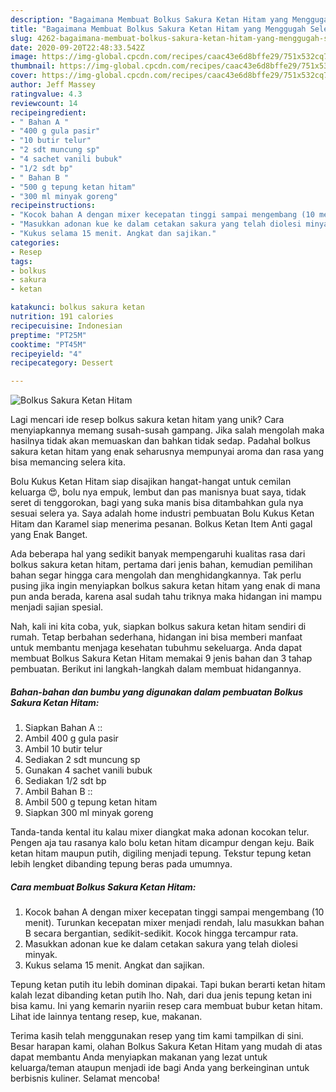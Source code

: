 ```yaml
---
description: "Bagaimana Membuat Bolkus Sakura Ketan Hitam yang Menggugah Selera"
title: "Bagaimana Membuat Bolkus Sakura Ketan Hitam yang Menggugah Selera"
slug: 4262-bagaimana-membuat-bolkus-sakura-ketan-hitam-yang-menggugah-selera
date: 2020-09-20T22:48:33.542Z
image: https://img-global.cpcdn.com/recipes/caac43e6d8bffe29/751x532cq70/bolkus-sakura-ketan-hitam-foto-resep-utama.jpg
thumbnail: https://img-global.cpcdn.com/recipes/caac43e6d8bffe29/751x532cq70/bolkus-sakura-ketan-hitam-foto-resep-utama.jpg
cover: https://img-global.cpcdn.com/recipes/caac43e6d8bffe29/751x532cq70/bolkus-sakura-ketan-hitam-foto-resep-utama.jpg
author: Jeff Massey
ratingvalue: 4.3
reviewcount: 14
recipeingredient:
- " Bahan A "
- "400 g gula pasir"
- "10 butir telur"
- "2 sdt muncung sp"
- "4 sachet vanili bubuk"
- "1/2 sdt bp"
- " Bahan B "
- "500 g tepung ketan hitam"
- "300 ml minyak goreng"
recipeinstructions:
- "Kocok bahan A dengan mixer kecepatan tinggi sampai mengembang (10 menit). Turunkan kecepatan mixer menjadi rendah, lalu masukkan bahan B secara bergantian, sedikit-sedikit. Kocok hingga tercampur rata."
- "Masukkan adonan kue ke dalam cetakan sakura yang telah diolesi minyak."
- "Kukus selama 15 menit. Angkat dan sajikan."
categories:
- Resep
tags:
- bolkus
- sakura
- ketan

katakunci: bolkus sakura ketan 
nutrition: 191 calories
recipecuisine: Indonesian
preptime: "PT25M"
cooktime: "PT45M"
recipeyield: "4"
recipecategory: Dessert

---
```



![Bolkus Sakura Ketan Hitam](https://img-global.cpcdn.com/recipes/caac43e6d8bffe29/751x532cq70/bolkus-sakura-ketan-hitam-foto-resep-utama.jpg)

Lagi mencari ide resep bolkus sakura ketan hitam yang unik? Cara menyiapkannya memang susah-susah gampang. Jika salah mengolah maka hasilnya tidak akan memuaskan dan bahkan tidak sedap. Padahal bolkus sakura ketan hitam yang enak seharusnya mempunyai aroma dan rasa yang bisa memancing selera kita.

Bolu Kukus Ketan Hitam siap disajikan hangat-hangat untuk cemilan keluarga 😍, bolu nya empuk, lembut dan pas manisnya buat saya, tidak seret di tenggorokan, bagi yang suka manis bisa ditambahkan gula nya sesuai selera ya. Saya adalah home industri pembuatan Bolu Kukus Ketan Hitam dan Karamel siap menerima pesanan. Bolkus Ketan Item Anti gagal yang Enak Banget.

Ada beberapa hal yang sedikit banyak mempengaruhi kualitas rasa dari bolkus sakura ketan hitam, pertama dari jenis bahan, kemudian pemilihan bahan segar hingga cara mengolah dan menghidangkannya. Tak perlu pusing jika ingin menyiapkan bolkus sakura ketan hitam yang enak di mana pun anda berada, karena asal sudah tahu triknya maka hidangan ini mampu menjadi sajian spesial.


Nah, kali ini kita coba, yuk, siapkan bolkus sakura ketan hitam sendiri di rumah. Tetap berbahan sederhana, hidangan ini bisa memberi manfaat untuk membantu menjaga kesehatan tubuhmu sekeluarga. Anda dapat membuat Bolkus Sakura Ketan Hitam memakai 9 jenis bahan dan 3 tahap pembuatan. Berikut ini langkah-langkah dalam membuat hidangannya.

<!--inarticleads1-->

##### Bahan-bahan dan bumbu yang digunakan dalam pembuatan Bolkus Sakura Ketan Hitam:

1. Siapkan  Bahan A ::
1. Ambil 400 g gula pasir
1. Ambil 10 butir telur
1. Sediakan 2 sdt muncung sp
1. Gunakan 4 sachet vanili bubuk
1. Sediakan 1/2 sdt bp
1. Ambil  Bahan B ::
1. Ambil 500 g tepung ketan hitam
1. Siapkan 300 ml minyak goreng


Tanda-tanda kental itu kalau mixer diangkat maka adonan kocokan telur. Pengen aja tau rasanya kalo bolu ketan hitam dicampur dengan keju. Baik ketan hitam maupun putih, digiling menjadi tepung. Tekstur tepung ketan lebih lengket dibanding tepung beras pada umumnya. 

<!--inarticleads2-->

##### Cara membuat Bolkus Sakura Ketan Hitam:

1. Kocok bahan A dengan mixer kecepatan tinggi sampai mengembang (10 menit). Turunkan kecepatan mixer menjadi rendah, lalu masukkan bahan B secara bergantian, sedikit-sedikit. Kocok hingga tercampur rata.
1. Masukkan adonan kue ke dalam cetakan sakura yang telah diolesi minyak.
1. Kukus selama 15 menit. Angkat dan sajikan.


Tepung ketan putih itu lebih dominan dipakai. Tapi bukan berarti ketan hitam kalah lezat dibanding ketan putih lho. Nah, dari dua jenis tepung ketan ini bisa kamu. Ini yang kemarin nyariin resep cara membuat bubur ketan hitam. Lihat ide lainnya tentang resep, kue, makanan. 

Terima kasih telah menggunakan resep yang tim kami tampilkan di sini. Besar harapan kami, olahan Bolkus Sakura Ketan Hitam yang mudah di atas dapat membantu Anda menyiapkan makanan yang lezat untuk keluarga/teman ataupun menjadi ide bagi Anda yang berkeinginan untuk berbisnis kuliner. Selamat mencoba!
